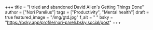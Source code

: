 +++
title = "I tried and abandoned David Allen's Getting Things Done"
author = ["Nori Parelius"]
tags = ["Productivity", "Mental health"]
draft = true
featured_image = "/img/gtd.jpg"
f_alt = " "
bsky = "https://bsky.app/profile/nori-pareli.bsky.social/post"
+++
